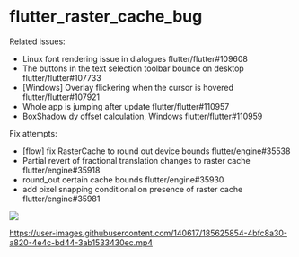 # flutter_raster_cache_bug

Related issues:
- Linux font rendering issue in dialogues flutter/flutter#109608
- The buttons in the text selection toolbar bounce on desktop flutter/flutter#107733
- [Windows] Overlay flickering when the cursor is hovered flutter/flutter#107921
- Whole app is jumping after update flutter/flutter#110957
- BoxShadow dy offset calculation, Windows flutter/flutter#110959

Fix attempts:
- [flow] fix RasterCache to round out device bounds flutter/engine#35538
- Partial revert of fractional translation changes to raster cache flutter/engine#35918
- round_out certain cache bounds flutter/engine#35930
- add pixel snapping conditional on presence of raster cache flutter/engine#35981

![](https://user-images.githubusercontent.com/140617/188180337-d07a4951-6d8c-47d3-9eca-3d5bc8e516c5.png)

https://user-images.githubusercontent.com/140617/185625854-4bfc8a30-a820-4e4c-bd44-3ab1533430ec.mp4

